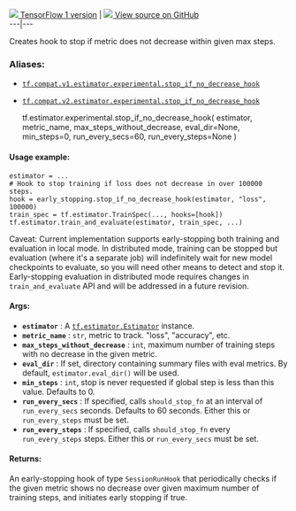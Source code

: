 [ ![](https://tensorflow.google.cn/images/tf_logo_32px.png) TensorFlow 1
version](/versions/r1.15/api_docs/python/tf/estimator/experimental/stop_if_no_decrease_hook)
|  [ ![](https://tensorflow.google.cn/images/GitHub-Mark-32px.png) View source
on GitHub
](https://github.com/tensorflow/estimator/tree/master/tensorflow_estimator/python/estimator/early_stopping.py)  
---|---  
  
Creates hook to stop if metric does not decrease within given max steps.

### Aliases:

  * [`tf.compat.v1.estimator.experimental.stop_if_no_decrease_hook`](/api_docs/python/tf/estimator/experimental/stop_if_no_decrease_hook)
  * [`tf.compat.v2.estimator.experimental.stop_if_no_decrease_hook`](/api_docs/python/tf/estimator/experimental/stop_if_no_decrease_hook)

    
    
    tf.estimator.experimental.stop_if_no_decrease_hook(
        estimator,
        metric_name,
        max_steps_without_decrease,
        eval_dir=None,
        min_steps=0,
        run_every_secs=60,
        run_every_steps=None
    )
    

#### Usage example:

    
    
    estimator = ...
    # Hook to stop training if loss does not decrease in over 100000 steps.
    hook = early_stopping.stop_if_no_decrease_hook(estimator, "loss", 100000)
    train_spec = tf.estimator.TrainSpec(..., hooks=[hook])
    tf.estimator.train_and_evaluate(estimator, train_spec, ...)
    

Caveat: Current implementation supports early-stopping both training and
evaluation in local mode. In distributed mode, training can be stopped but
evaluation (where it's a separate job) will indefinitely wait for new model
checkpoints to evaluate, so you will need other means to detect and stop it.
Early-stopping evaluation in distributed mode requires changes in
`train_and_evaluate` API and will be addressed in a future revision.

#### Args:

  * **`estimator`** : A [`tf.estimator.Estimator`](https://tensorflow.google.cn/api_docs/python/tf/estimator/Estimator) instance.
  * **`metric_name`** : `str`, metric to track. "loss", "accuracy", etc.
  * **`max_steps_without_decrease`** : `int`, maximum number of training steps with no decrease in the given metric.
  * **`eval_dir`** : If set, directory containing summary files with eval metrics. By default, `estimator.eval_dir()` will be used.
  * **`min_steps`** : `int`, stop is never requested if global step is less than this value. Defaults to 0.
  * **`run_every_secs`** : If specified, calls `should_stop_fn` at an interval of `run_every_secs` seconds. Defaults to 60 seconds. Either this or `run_every_steps` must be set.
  * **`run_every_steps`** : If specified, calls `should_stop_fn` every `run_every_steps` steps. Either this or `run_every_secs` must be set.

#### Returns:

An early-stopping hook of type `SessionRunHook` that periodically checks if
the given metric shows no decrease over given maximum number of training
steps, and initiates early stopping if true.

